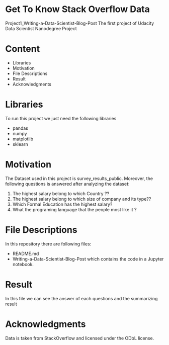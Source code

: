 # Get To Know Stack Overflow Data
Project1_Writing-a-Data-Scientist-Blog-Post
The first project of Udacity Data Scientist Nanodegree Project

# Content
* Libraries
* Motivation
* File Descriptions
* Result
* Acknowledgments

# Libraries
To run this project we just need the following libraries
 * pandas
 * numpy
 * matplotlib
 * sklearn
 
 # Motivation
 The Dataset used in this project is survey_results_public. Moreover, the following questions is answered after analyzing the dataset:
 1. The highest salary belong to which Country ??
 2. The highest salary belong to which size of company and its type??
 3. Which Formal Education has the highest salary?
 4. What the programing language that the people most like it ?
 
 
 # File Descriptions
 In this repository there are following files:
 * README.md 
 * Writing-a-Data-Scientist-Blog-Post which contains the code in a Jupyter notebook.
 # Result 
 In this file we can see the answer of each questions and the summarizing result
 
 
 # Acknowledgments
 Data is taken from StackOverflow and licensed under the ODbL license.


